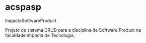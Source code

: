 # acspasp
ImpactaSoftwareProduct


Projeto de sistema CRUD para a disciplina de Software Product na faculdade Impacta de Tecnologia.
